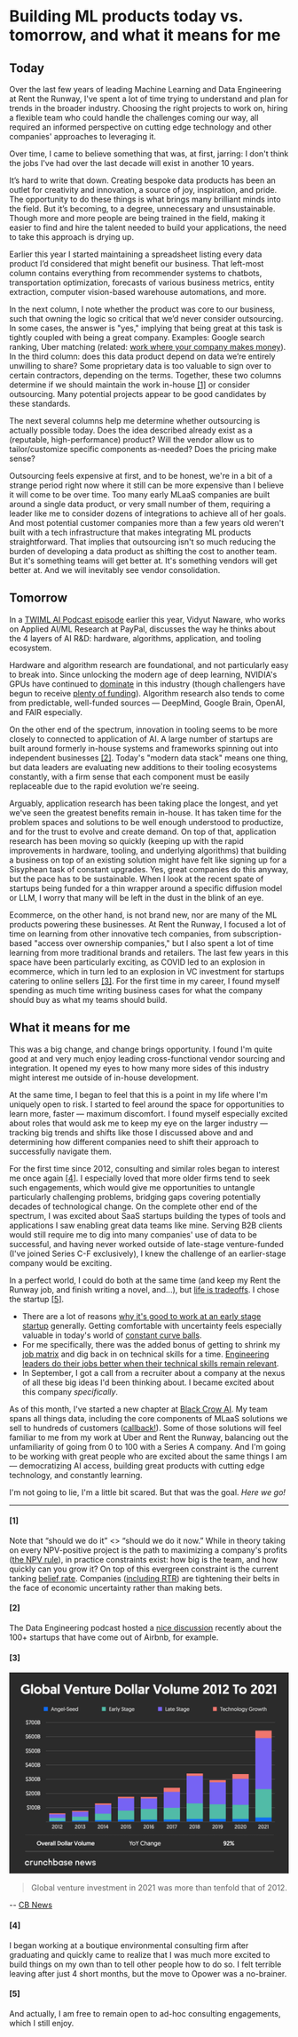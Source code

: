 # Building ML products today vs. tomorrow, and what it means for me

## Today
Over the last few years of leading Machine Learning and Data Engineering at Rent the Runway, I've spent a lot of time trying to understand and plan for trends in the broader industry. Choosing the right projects to work on, hiring a flexible team who could handle the challenges coming our way, all required an informed perspective on cutting edge technology and other companies' approaches to leveraging it.

Over time, I came to believe something that was, at first, jarring: I don't think the jobs I've had over the last decade will exist in another 10 years.

It’s hard to write that down. Creating bespoke data products has been an outlet for creativity and innovation, a source of joy, inspiration, and pride. The opportunity to do these things is what brings many brilliant minds into the field. But it’s becoming, to a degree, unnecessary and unsustainable. Though more and more people are being trained in the field, making it easier to find and hire the talent needed to build your applications, the need to take this approach is drying up.

Earlier this year I started maintaining a spreadsheet listing every data product I’d considered that might benefit our business. That left-most column contains everything from recommender systems to chatbots, transportation optimization, forecasts of various business metrics, entity extraction, computer vision-based warehouse automations, and more.

In the next column, I note whether the product was core to our business, such that owning the logic so critical that we’d never consider outsourcing. In some cases, the answer is "yes," implying that being great at this task is tightly coupled with being a great company. Examples: Google search ranking, Uber matching (related: [work where your company makes money](../../pages/snippets/where_does_your_company_make_money/)). In the third column: does this data product depend on data we’re entirely unwilling to share? Some proprietary data is too valuable to sign over to certain contractors, depending on the terms. Together, these two columns determine if we should maintain the work in-house [[1]](#1) or consider outsourcing. Many potential projects appear to be good candidates by these standards. 

The next several columns help me determine whether outsourcing is actually possible today. Does the idea described already exist as a (reputable, high-performance) product? Will the vendor allow us to tailor/customize specific components as-needed? Does the pricing make sense?

Outsourcing feels expensive at first, and to be honest, we're in a bit of a strange period right now where it still can be more expensive than I believe it will come to be over time. Too many early MLaaS companies are built around a single data product, or very small number of them, requiring a leader like me to consider dozens of integrations to achieve all of her goals. And most potential customer companies more than a few years old weren't built with a tech infrastructure that makes integrating ML products straightforward. That implies that outsourcing isn't so much reducing the burden of developing a data product as shifting the cost to another team. But it's something teams will get better at. It's something vendors will get better at. And we will inevitably see vendor consolidation. 

## Tomorrow

In a [TWIML AI Podcast episode](https://twimlai.com/podcast/twimlai/applied-ai-ml-research-at-paypal-with-vidyut-naware/) earlier this year, Vidyut Naware, who works on Applied AI/ML Research at PayPal, discusses the way he thinks about the 4 layers of AI R&D: hardware, algorithms, application, and tooling ecosystem. 

Hardware and algorithm research are foundational, and not particularly easy to break into. Since unlocking the modern age of deep learning, NVIDIA's GPUs have continued to [dominate](https://www.stateof.ai/) in this industry (though challengers have begun to receive [plenty of funding](https://techcrunch.com/tag/ai-chips/)). Algorithm research also tends to come from predictable, well-funded sources — DeepMind, Google Brain, OpenAI, and FAIR especially. 

On the other end of the spectrum, innovation in tooling seems to be more closely to connected to application of AI. A large number of startups are built around formerly in-house systems and frameworks spinning out into independent businesses [[2]](#2). Today's "modern data stack" means one thing, but data leaders are evaluating new additions to their tooling ecosystems constantly, with a firm sense that each component must be easily replaceable due to the rapid evolution we're seeing.

Arguably, application research has been taking place the longest, and yet we've seen the greatest benefits remain in-house. It has taken time for the problem spaces and solutions to be well enough understood to productize, and for the trust to evolve and create demand. On top of that, application research has been moving so quickly (keeping up with the rapid improvements in hardware, tooling, and underlying algorithms) that building a business on top of an existing solution might have felt like signing up for a Sisyphean task of constant upgrades. Yes, great companies do this anyway, but the pace has to be sustainable. When I look at the recent spate of startups being funded for a thin wrapper around a specific diffusion model or LLM, I worry that many will be left in the dust in the blink of an eye.

Ecommerce, on the other hand, is not brand new, nor are many of the ML products powering these businesses. At Rent the Runway, I focused a lot of time on learning from other innovative tech companies, from subscription-based "access over ownership companies," but I also spent a lot of time learning from more traditional brands and retailers. The last few years in this space have been particularly exciting, as COVID led to an explosion in ecommerce, which in turn led to an explosion in VC investment for startups catering to online sellers [[3]](#3). For the first time in my career, I found myself spending as much time writing business cases for what the company should buy as what my teams should build. 

## What it means for me

This was a big change, and change brings opportunity. I found I'm quite good at and very much enjoy leading cross-functional vendor sourcing and integration. It opened my eyes to how many more sides of this industry might interest me outside of in-house development.

At the same time, I began to feel that this is a point in my life where I'm uniquely open to risk. I started to feel around the space for opportunities to learn more, faster — maximum discomfort. I found myself especially excited about roles that would ask me to keep my eye on the larger industry — tracking big trends and shifts like those I discussed above and and determining how different companies need to shift their approach to successfully navigate them. 

For the first time since 2012, consulting and similar roles began to interest me once again [[4]](#4). I especially loved that more older firms tend to seek such engagements, which would give me opportunities to untangle particularly challenging problems, bridging gaps covering potentially decades of technological change. On the complete other end of the spectrum, I was excited about SaaS startups building the types of tools and applications I saw enabling great data teams like mine. Serving B2B clients would still require me to dig into many companies' use of data to be successful, and having never worked outside of late-stage venture-funded (I've joined Series C-F exclusively), I knew the challenge of an earlier-stage company would be exciting. 

In a perfect world, I could do both at the same time (and keep my Rent the Runway job, and finish writing a novel, and...), but [life is tradeoffs](../../pages/snippets/life_is_tradeoffs/). I chose the startup [[5]](#5).
- There are a lot of reasons [why it's good to work at an early stage startup](https://www.entrepreneur.com/starting-a-business/why-everyone-should-work-for-a-startup-at-least-once/386165) generally. Getting comfortable with uncertainty feels especially valuable in today's world of [constant curve balls](../../pages/snippets/life_is_curve_balls/).
- For me specifically, there was the added bonus of getting to shrink my [job matrix](../../pages/snippets/view_your_job_as_a_matrix/) and dig back in on technical skills for a time. [Engineering leaders do their jobs better when their technical skills remain relevant](../../pages/snippets/engineering_leaders_do_their_jobs_better_when_their_technical_skills_remain_relevant/). 
- In September, I got a call from a recruiter about a company at the nexus of all these big ideas I'd been thinking about. I became excited about this company *specifically*.

As of this month, I've started a new chapter at [Black Crow AI](https://www.blackcrow.ai/about).  My team spans all things data, including the core components of MLaaS solutions we sell to hundreds of customers ([callback!](../../pages/snippets/where_does_your_company_make_money/)). Some of those solutions will feel familiar to me from my work at Uber and Rent the Runway, balancing out the unfamiliarity of going from 0 to 100 with a Series A company. And I'm going to be working with great people who are excited about the same things I am — democratizing AI access, building great products with cutting edge technology, and constantly learning. 

I'm not going to lie, I'm a little bit scared. But that was the goal. *Here we go!*

___

#### [1]
Note that “should we do it” <> “should we do it now.” While in theory taking on every NPV-positive project is the path to maximizing a company's profits ([the NPV rule](https://www.investopedia.com/terms/n/npv-rule.asp#:~:text=The%20net%20present%20value%20rule%20is%20the%20idea%20that%20company,of%20net%20present%20value%20theory.)), in practice constraints exist: how big is the team, and how quickly can you grow it? On top of this evergreen constraint is the current tanking [belief rate](https://www.notboring.co/p/discounting-belief). Companies ([including RTR](https://www.retaildive.com/news/rent-the-runway-layoffs-corporate-employees/631683/)) are tightening their belts in the face of economic uncertainty rather than making bets.

#### [2]
The Data Engineering podcast hosted a [nice discussion](https://www.dataengineeringpodcast.com/airbnb-alumni-data-driven-organization-episode-319/) recently about the 100+ startups that have come out of Airbnb, for example.

#### [3]
![](../../images/global_vc_2012_2021.png)
> Global venture investment in 2021 was more than tenfold that of 2012.

-- [CB News](https://news.crunchbase.com/business/global-vc-funding-unicorns-2021-monthly-recap/)

#### [4]
I began working at a boutique environmental consulting firm after graduating and quickly came to realize that I was much more excited to build things on my own than to tell other people how to do so. I felt terrible leaving after just 4 short months, but the move to Opower was a no-brainer.

#### [5]
And actually, I am free to remain open to ad-hoc consulting engagements, which I still enjoy. 
